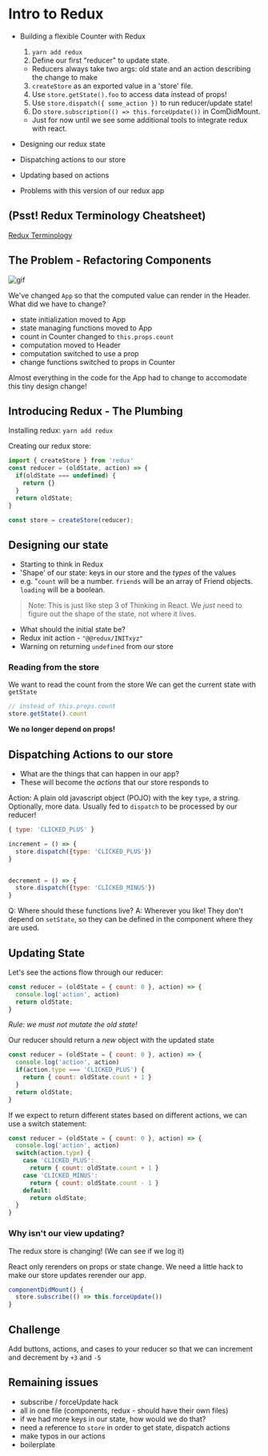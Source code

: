 # Intro to Redux

- Building a flexible Counter with Redux
  1. `yarn add redux`
  2. Define our first "reducer" to update state.
    * Reducers always take two args: old state and an action describing the change to make
  3. `createStore` as an exported value in a 'store' file.
  4. Use `store.getState().foo` to access data instead of props!
  5. Use `store.dispatch({ some_action })` to run reducer/update state!
  6. Do `store.subscription(() => this.forceUpdate())` in ComDidMount.
    * Just for now until we see some additional tools to integrate
      redux with react.

- Designing our redux state
- Dispatching actions to our store
- Updating based on actions
- Problems with this version of our redux app

## (Psst! Redux Terminology Cheatsheet)
[Redux Terminology](https://gist.github.com/alexgriff/0e247dee73e9125177d9c04cec159cc6)

## The Problem - Refactoring Components
![gif](http://g.recordit.co/s2OFw0VtYb.gif)

We've changed `App` so that the computed value can render in the Header. What did we have to change?

- state initialization moved to App
- state managing functions moved to App
- count in Counter changed to `this.props.count`
- computation moved to Header
- computation switched to use a prop
- change functions switched to props in Counter

Almost everything in the code for the App had to change to accomodate this tiny design change!

## Introducing Redux - The Plumbing

Installing redux: `yarn add redux`

Creating our redux store:

```js
import { createStore } from 'redux'
const reducer = (oldState, action) => {
  if(oldState === undefined) {
    return {}
  }
  return oldState;
}

const store = createStore(reducer);
```

## Designing our state

- Starting to think in Redux
- 'Shape' of our state: keys in our store and the _types_ of the values
- e.g. "`count` will be a number. `friends` will be an array of Friend objects. `loading` will be a boolean.

> Note: This is just like step 3 of Thinking in React. We _just_ need to figure out the shape of the state, not where it lives.

- What should the initial state be?
- Redux init action - `"@@redux/INITxyz"`
- Warning on returning `undefined` from our store

### Reading from the store

We want to read the count from the store
We can get the current state with `getState`

```js
// instead of this.props.count
store.getState().count
```

**We no longer depend on props!**

## Dispatching Actions to our store

- What are the things that can happen in our app?
- These will become the _actions_ that our store responds to

Action: A plain old javascript object (POJO) with the key `type`, a string. Optionally, more data. Usually fed to `dispatch` to be processed by our reducer!

```js
{ type: 'CLICKED_PLUS' }
```

```js
increment = () => {
  store.dispatch({type: 'CLICKED_PLUS'})
}


decrement = () => {
  store.dispatch({type: 'CLICKED_MINUS'})
}
```

Q: Where should these functions live?
A: Wherever you like! They don't depend on `setState`, so they can be defined in the component where they are used.

## Updating State

Let's see the actions flow through our reducer:

```js
const reducer = (oldState = { count: 0 }, action) => {
  console.log('action', action)
  return oldState;
}
```

*Rule: we must not mutate the old state!*

Our reducer should return a _new_ object with the updated state

```js
const reducer = (oldState = { count: 0 }, action) => {
  console.log('action', action)
  if(action.type === 'CLICKED_PLUS') {
    return { count: oldState.count + 1 }
  }
  return oldState;
}
```

If we expect to return different states based on different actions, we can use a switch statement:

```js
const reducer = (oldState = { count: 0 }, action) => {
  console.log('action', action)
  switch(action.type) {
    case 'CLICKED_PLUS':
      return { count: oldState.count + 1 }
    case 'CLICKED_MINUS':
      return { count: oldState.count - 1 }
    default:
      return oldState;
  }
}
```

### Why isn't our view updating?

The redux store is changing! (We can see if we log it)

React only rerenders on props or state change. We need a little hack to make our store updates rerender our app.

```js
componentDidMount() {
  store.subscribe(() => this.forceUpdate())
}
```

## Challenge

Add buttons, actions, and cases to your reducer so that we can increment and decrement by `+3` and `-5`

## Remaining issues

- subscribe / forceUpdate hack
- all in one file (components, redux - should have their own files)
- if we had more keys in our state, how would we do that?
- need a reference to `store` in order to get state, dispatch actions
- make typos in our actions
- boilerplate
